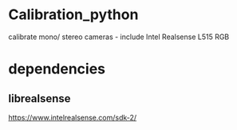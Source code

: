 # Calibration_python
calibrate mono/ stereo cameras - include Intel Realsense L515 RGB


# dependencies
## librealsense
https://www.intelrealsense.com/sdk-2/
